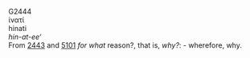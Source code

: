 <body>
  <p>G2444<br>  ἱνατί  <br> hinati  <br><i>hin-at-ee‘ </i><br>From <a href="g2443.htm">2443</a> and <a href="g5101.htm">5101</a>  <i>for</i> <i>what</i> reason?, that is, <i>why?</i>: - wherefore, why.<br></p>
 </body>
